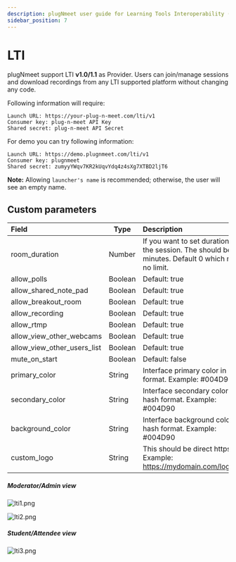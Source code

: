 ```yaml
---
description: plugNmeet user guide for Learning Tools Interoperability (LTI)
sidebar_position: 7
---
```


# LTI

plugNmeet support LTI **v1.0/1.1** as Provider. Users can join/manage sessions and download recordings from any LTI supported platform without changing any code.

Following information will require:

```
Launch URL: https://your-plug-n-meet.com/lti/v1
Consumer key: plug-n-meet API Key
Shared secret: plug-n-meet API Secret
```

For demo you can try following information:

```
Launch URL: https://demo.plugnmeet.com/lti/v1
Consumer key: plugnmeet
Shared secret: zumyyYWqv7KR2kUqvYdq4z4sXg7XTBD2ljT6
```

**Note:** Allowing `launcher's name` is recommended; otherwise, the user will see an empty name.

## Custom parameters

| Field                       | Type    | Description                                                                                           |
| :-------------------------- | ------- | :---------------------------------------------------------------------------------------------------- |
| room_duration               | Number  | If you want to set duration for the session. The should be in minutes. Default 0 which mean no limit. |
| allow_polls                 | Boolean | Default: true                                                                                         |
| allow_shared_note_pad       | Boolean | Default: true                                                                                         |
| allow_breakout_room         | Boolean | Default: true                                                                                         |
| allow_recording             | Boolean | Default: true                                                                                         |
| allow_rtmp                  | Boolean | Default: true                                                                                         |
| allow_view_other_webcams    | Boolean | Default: true                                                                                         |
| allow_view_other_users_list | Boolean | Default: true                                                                                         |
| mute_on_start               | Boolean | Default: false                                                                                        |
| primary_color               | String  | Interface primary color in hash format. Example: #004D90                                              |
| secondary_color             | String  | Interface secondary color in hash format. Example: #004D90                                            |
| background_color            | String  | Interface background color in hash format. Example: #004D90                                           |
| custom_logo                 | String  | This should be direct https link. Example: https://mydomain.com/logo.png                              |

##### **Moderator/Admin view**

![lti1.png](/img/lti/lti1.png)

![lti2.png](/img/lti/lti2.png)

##### **Student/Attendee view**

![lti3.png](/img/lti/lti3.png)
